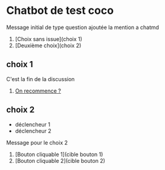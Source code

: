 # Chatbot de test coco

Message initial de type question ajoutée la mention a chatmd

1. [Choix sans issue](choix 1)
2. [Deuxième choix](choix 2)

## choix 1
C'est la fin de la discussion
1. [On recommence ?](https://github.com/Zabyon/Chatbot_TEST-PUBLIC-/blob/cd031f82b7daa58d69cfb85bf969ca45944ed881/chatbot_test.md)

## choix 2
- déclencheur 1
- déclencheur 2

Message pour le choix 2

1. [Bouton cliquable 1](cible bouton 1)
2. [Bouton cliquable 2](cible bouton 2)
